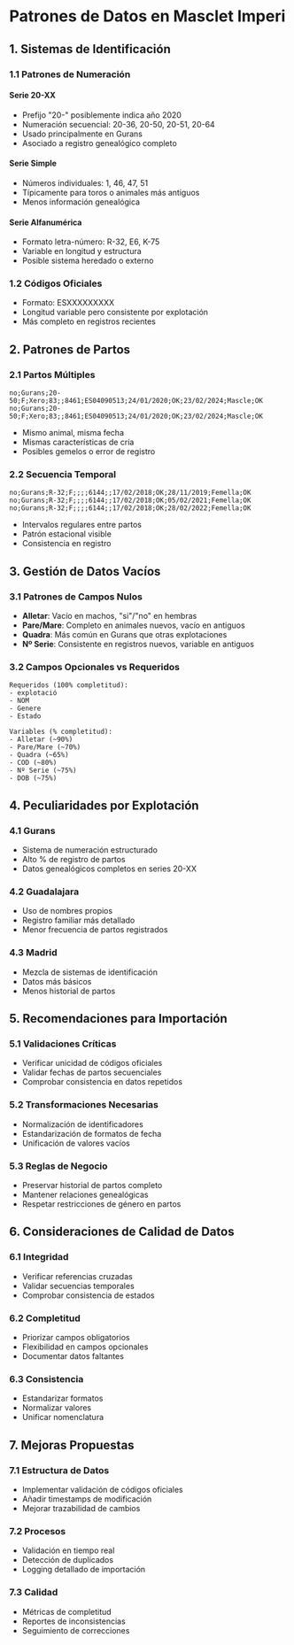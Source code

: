 # Patrones de Datos en Masclet Imperi

## 1. Sistemas de Identificación

### 1.1 Patrones de Numeración

#### Serie 20-XX
- Prefijo "20-" posiblemente indica año 2020
- Numeración secuencial: 20-36, 20-50, 20-51, 20-64
- Usado principalmente en Gurans
- Asociado a registro genealógico completo

#### Serie Simple
- Números individuales: 1, 46, 47, 51
- Típicamente para toros o animales más antiguos
- Menos información genealógica

#### Serie Alfanumérica
- Formato letra-número: R-32, E6, K-75
- Variable en longitud y estructura
- Posible sistema heredado o externo

### 1.2 Códigos Oficiales
- Formato: ESXXXXXXXXX
- Longitud variable pero consistente por explotación
- Más completo en registros recientes

## 2. Patrones de Partos

### 2.1 Partos Múltiples
```csv
no;Gurans;20-50;F;Xero;83;;8461;ES04090513;24/01/2020;OK;23/02/2024;Mascle;OK
no;Gurans;20-50;F;Xero;83;;8461;ES04090513;24/01/2020;OK;23/02/2024;Mascle;OK
```
- Mismo animal, misma fecha
- Mismas características de cría
- Posibles gemelos o error de registro

### 2.2 Secuencia Temporal
```csv
no;Gurans;R-32;F;;;;6144;;17/02/2018;OK;28/11/2019;Femella;OK
no;Gurans;R-32;F;;;;6144;;17/02/2018;OK;05/02/2021;Femella;OK
no;Gurans;R-32;F;;;;6144;;17/02/2018;OK;28/02/2022;Femella;OK
```
- Intervalos regulares entre partos
- Patrón estacional visible
- Consistencia en registro

## 3. Gestión de Datos Vacíos

### 3.1 Patrones de Campos Nulos
- **Alletar**: Vacío en machos, "si"/"no" en hembras
- **Pare/Mare**: Completo en animales nuevos, vacío en antiguos
- **Quadra**: Más común en Gurans que otras explotaciones
- **Nº Serie**: Consistente en registros nuevos, variable en antiguos

### 3.2 Campos Opcionales vs Requeridos
```plaintext
Requeridos (100% completitud):
- explotació
- NOM
- Genere
- Estado

Variables (% completitud):
- Alletar (~90%)
- Pare/Mare (~70%)
- Quadra (~65%)
- COD (~80%)
- Nº Serie (~75%)
- DOB (~75%)
```

## 4. Peculiaridades por Explotación

### 4.1 Gurans
- Sistema de numeración estructurado
- Alto % de registro de partos
- Datos genealógicos completos en series 20-XX

### 4.2 Guadalajara
- Uso de nombres propios
- Registro familiar más detallado
- Menor frecuencia de partos registrados

### 4.3 Madrid
- Mezcla de sistemas de identificación
- Datos más básicos
- Menos historial de partos

## 5. Recomendaciones para Importación

### 5.1 Validaciones Críticas
- Verificar unicidad de códigos oficiales
- Validar fechas de partos secuenciales
- Comprobar consistencia en datos repetidos

### 5.2 Transformaciones Necesarias
- Normalización de identificadores
- Estandarización de formatos de fecha
- Unificación de valores vacíos

### 5.3 Reglas de Negocio
- Preservar historial de partos completo
- Mantener relaciones genealógicas
- Respetar restricciones de género en partos

## 6. Consideraciones de Calidad de Datos

### 6.1 Integridad
- Verificar referencias cruzadas
- Validar secuencias temporales
- Comprobar consistencia de estados

### 6.2 Completitud
- Priorizar campos obligatorios
- Flexibilidad en campos opcionales
- Documentar datos faltantes

### 6.3 Consistencia
- Estandarizar formatos
- Normalizar valores
- Unificar nomenclatura

## 7. Mejoras Propuestas

### 7.1 Estructura de Datos
- Implementar validación de códigos oficiales
- Añadir timestamps de modificación
- Mejorar trazabilidad de cambios

### 7.2 Procesos
- Validación en tiempo real
- Detección de duplicados
- Logging detallado de importación

### 7.3 Calidad
- Métricas de completitud
- Reportes de inconsistencias
- Seguimiento de correcciones
